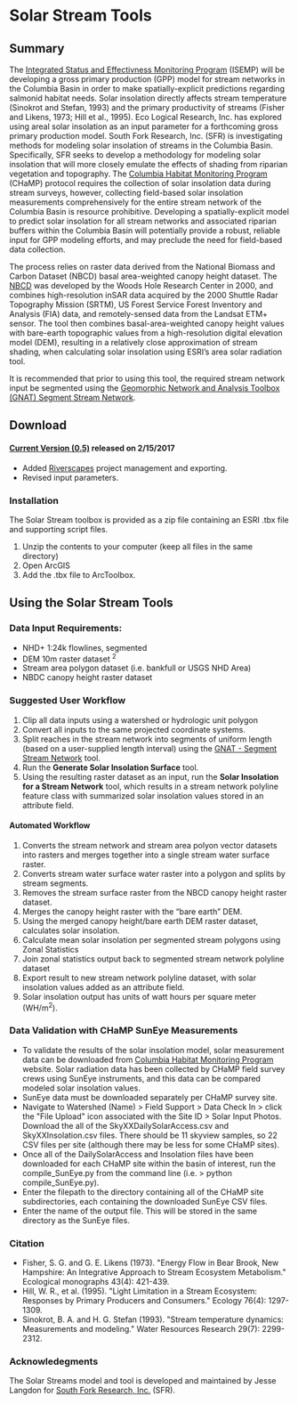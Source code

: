 
# Solar Stream Tools

## Summary
The [Integrated Status and Effectivness Monitoring Program](https://isemp.org) (ISEMP) will be developing a gross primary production (GPP) model for stream networks in the Columbia Basin in order to make spatially-explicit predictions regarding salmonid habitat needs. Solar insolation directly affects stream temperature (Sinokrot and Stefan, 1993) and the primary productivity of streams (Fisher and Likens, 1973; Hill et al., 1995). Eco Logical Research, Inc. has explored using areal solar insolation as an input parameter for a forthcoming gross primary production model. South Fork Research, Inc. (SFR) is investigating methods for modeling solar insolation of streams in the Columbia Basin. Specifically, SFR seeks to develop a methodology for modeling solar insolation that will more closely emulate the effects of shading from riparian vegetation and topography.
The [Columbia Habitat Monitoring Program](https://www.champmonitoring.org/) (CHaMP) protocol requires the collection of solar insolation data during stream surveys, however, collecting field-based solar insolation measurements comprehensively for the entire stream network of the Columbia Basin is resource prohibitive.  Developing a spatially-explicit model to predict solar insolation for all stream networks and associated riparian buffers within the Columbia Basin will potentially provide a robust, reliable input for GPP modeling efforts, and may preclude the need for field-based data collection. 

The process relies on raster data derived from the National Biomass and Carbon Dataset (NBCD) basal area-weighted canopy height dataset.  The [NBCD](http://www.whrc.org/mapping/nbcd) was developed by the Woods Hole Research Center in 2000, and combines high-resolution inSAR data acquired by the 2000 Shuttle Radar Topography Mission (SRTM), US Forest Service Forest Inventory and Analysis (FIA) data, and remotely-sensed data from the Landsat ETM+ sensor.  The tool then combines basal-area-weighted canopy height values with bare-earth topographic values from a high-resolution digital elevation model (DEM), resulting in a relatively close approximation of stream shading, when calculating solar insolation using ESRI’s area solar radiation tool.  

It is recommended that prior to using this tool, the required stream network input be segmented using the [Geomorphic Network and Analysis Toolbox (GNAT) Segment Stream Network](https://bitbucket.org/KellyWhitehead/geomorphic-network-and-analysis-toolbox).

## Download

#### [Current Version (0.5)](https://github.com/SouthForkResearch/solar_stream/archive/master.zip) released on 2/15/2017
  * Added [Riverscapes](http://riverscapes.northarrowresearch.com/about/) project management and exporting.
  * Revised input parameters.

### Installation

The Solar Stream toolbox is provided as a zip file containing an ESRI .tbx file and supporting script files.

1. Unzip the contents to your computer (keep all files in the same directory)
2. Open ArcGIS
3. Add the .tbx file to ArcToolbox.

## Using the Solar Stream Tools

### Data Input Requirements:

* NHD+ 1:24k flowlines, segmented
* DEM 10m raster dataset <sup>2</sup>
* Stream area polygon dataset (i.e. bankfull or USGS NHD Area)
* NBDC canopy height raster dataset

### Suggested User Workflow

1. Clip all data inputs using a watershed or hydrologic unit polygon
2. Convert all inputs to the same projected coordinate systems.
3. Split reaches in the stream network into segments of uniform length (based on a user-supplied length interval) using the [GNAT - Segment Stream Network](https://github.com/SouthForkResearch/gnat) tool.
4. Run the **Generate Solar Insolation Surface** tool. 
5. Using the resulting raster dataset as an input, run the **Solar Insolation for a Stream Network** tool, which results in a stream network polyline feature class with summarized solar insolation values stored in an attribute field. 

#### Automated Workflow


1. Converts the stream network and stream area polyon vector datasets into rasters and merges together into a single stream water surface raster.
2. Converts stream water surface water raster into a polygon and splits by stream segments.
3. Removes the stream surface raster from the NBCD canopy height raster dataset.
4. Merges the canopy height raster with the “bare earth” DEM.
5. Using the merged canopy height/bare earth DEM raster dataset, calculates solar insolation.
6. Calculate mean solar insolation per segmented stream polygons using Zonal Statistics
7. Join zonal statistics output back to segmented stream network polyline dataset
8. Export result to new stream network polyline dataset, with solar insolation values added as an attribute field.
9. Solar insolation output has units of watt hours per square meter (WH/m<sup>2</sup>).

### Data Validation with CHaMP SunEye Measurements

* To validate the results of the solar insolation model, solar measurement data can be downloaded from [Columbia Habitat Monitoring Program](https://www.champmonitoring.org/) website. Solar radiation data has been collected by CHaMP field survey crews using SunEye instruments, and this data can be compared modeled solar insolation values.
* SunEye data must be downloaded separately per CHaMP survey site. 
* Navigate to Watershed (Name) > Field Support > Data Check In > click the "File Upload" icon associated with the Site ID > Solar Input Photos.  Download the all of the SkyXXDailySolarAccess.csv and SkyXXInsolation.csv files.  There should be 11 skyview samples, so 22 CSV files per site (although there may be less for some CHaMP sites).
* Once all of the DailySolarAccess and Insolation files have been downloaded for each CHaMP site within the basin of interest, run the compile\_SunEye.py from the command line (i.e. > python compile\_SunEye.py).
* Enter the filepath to the directory containing all of the CHaMP site subdirectories, each containing the downloaded SunEye CSV files.
* Enter the name of the output file.  This will be stored in the same directory as the SunEye files.

### Citation

* Fisher, S. G. and G. E. Likens (1973). "Energy Flow in Bear Brook, New Hampshire: An Integrative Approach to Stream Ecosystem Metabolism." Ecological monographs 43(4): 421-439.
* Hill, W. R., et al. (1995). "Light Limitation in a Stream Ecosystem: Responses by Primary Producers and Consumers." Ecology 76(4): 1297-1309.
* Sinokrot, B. A. and H. G. Stefan (1993). "Stream temperature dynamics: Measurements and modeling." Water Resources Research 29(7): 2299-2312.

### Acknowledegments

The Solar Streams model and tool is developed and maintained by Jesse Langdon for [South Fork Research, Inc.](http://southforkresearch.org) (SFR).